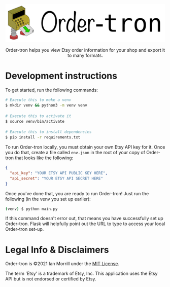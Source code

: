 <div align="center">
<img src="static/img/SmallLogo.png" alt="Order-tron">
</div>
<p align="center">Order-tron helps you view Etsy order information for your shop and export it to many formats.</p>

# Development instructions
To get started, run the following commands:
```bash
# Execute this to make a venv
$ mkdir venv && python3 -m venv venv

# Execute this to activate it
$ source venv/bin/activate

# Execute this to install dependencies
$ pip install -r requirements.txt
```

To run Order-tron locally, you must obtain your own Etsy API key for it. Once you do that, create a file called `env.json` in the root of your copy of Order-tron that looks like the following:
```json
{
  "api_key": "YOUR ETSY API PUBLIC KEY HERE",
  "api_secret": "YOUR ETSY API SECRET HERE"
}
```

Once you've done that, you are ready to run Order-tron! Just run the following (in the venv you set up earlier):
```bash
(venv) $ python main.py
```
If this command doesn't error out, that means you have successfully set up Order-tron. Flask will helpfully point out the URL to type to access your local Order-tron set-up.

# Legal Info & Disclaimers
Order-tron is &copy;2021 Ian Morrill under the [MIT License](/LICENSE).

The term 'Etsy' is a trademark of Etsy, Inc. This application uses the Etsy API but is not endorsed or certified by Etsy.